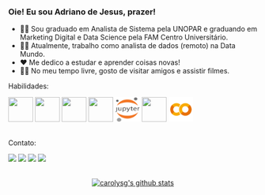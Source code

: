 ### Oie! Eu sou Adriano de Jesus, prazer!

- 👩‍🎓 Sou graduado em Analista de Sistema pela UNOPAR e graduando em Marketing Digital e Data Science pela FAM Centro Universitário.
- 👩‍💻 Atualmente, trabalho como analista de dados (remoto) na Data Mundo.
- ❤  Me dedico a estudar e aprender coisas novas! 
- 🏊‍♀️ No meu tempo livre, gosto de visitar amigos e assistir filmes.

Habilidades:

<div>
  <img src="https://cdn.jsdelivr.net/gh/devicons/devicon/icons/python/python-original.svg" width="50" height="50" />
  <img src="https://cdn.jsdelivr.net/gh/devicons/devicon/icons/pandas/pandas-original-wordmark.svg" width="50" height="50" />
  <img src="https://cdn.jsdelivr.net/gh/devicons/devicon/icons/numpy/numpy-original-wordmark.svg" width="50" height="50" />
  <img src="https://cdn.jsdelivr.net/gh/devicons/devicon/icons/googlecloud/googlecloud-original.svg" width="50" height="50" />
  <img src="https://github.com/amandalemette/amandalemette/blob/6ed023a3cf43bcb5f0b67248bece1cb1fe90f2e6/Images/jupyterlogo.png" width="50" height="50" />
  <img src="https://cdn.jsdelivr.net/gh/devicons/devicon/icons/postgresql/postgresql-original.svg" width="50" height="50" />
  <img src="https://github.com/amandalemette/amandalemette/blob/9993226850a3c801292929aadccba68b4ca10919/Images/colab.png" width="50" height="50" />
</div>
<br>

Contato:

<div> 
  <a href="https://carolysg.github.io/" target="_blank"><img src="https://img.shields.io/badge/-Portfólio-%23AD0C6D?style=for-the-badge&Color=white" target="_blank"></a>
  <a href="https://drive.google.com/file/d/1zI5njTOyNVgmzRGwNLBODKTlr2IBKQ3k/view?usp=sharing" target="_blank"><img src="https://img.shields.io/badge/-Currículo-%23103B13?style=for-the-badge&Color=white" target="_blank"></a>
  <a href = "https://mail.google.com/mail/u/0/?ogbl#inbox"><img src="https://img.shields.io/badge/-Gmail-%23E65602?style=for-the-badge&logo=gmail&logoColor=white" target="_blank"></a>
   <a href="https://www.linkedin.com/in/adriano-de-jesus/" target="_blank"><img src="https://img.shields.io/badge/-LinkedIn-%230077B5?style=for-the-badge&logo=linkedin&logoColor=white" target="_blank"></a>
</div>

##

<p align="center">
  <a href="https://github.com/carolysg/github-readme-stats"><img align="center" src="https://github-readme-stats.zohan.tech/api?username=carolysg&count_private=true&show_icons=true&include_all_commits=true&hide_border=true&theme=dracula" alt="carolysg's github stats" /></a>
  </a>
</p>
